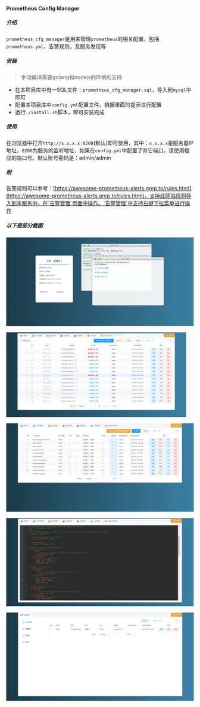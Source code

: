 #### Prometheus Config Manager

##### 介绍

`prometheus_cfg_manager`是用来管理`prometheus`的相关配置，包括`prometheus.yml`，告警规则，及服务发现等

##### 安装

> 手动编译需要golang和nodejs的环境的支持

* 在本项目库中有一SQL文件：`prometheus_cfg_manager.sql`，导入到`mysql`中即可
* 配置本项目库中`config.yml`配置文件，根据里面的提示进行配置
* 运行`./install.sh`脚本，即可安装完成

##### 使用

在浏览器中打开`http://x.x.x.x:8200`(默认)即可使用，其中：`x.x.x.x`是服务器IP地址，`8200`为服务的监听地址，如果在`config.yml`中配置了其它端口，请使用相应的端口号。默认账号密码是：admin/admin

##### 附

告警规则可以参考：[https://awesome-prometheus-alerts.grep.to/rules.html](https://awesome-prometheus-alerts.grep.to/rules.html)，支持此网站规则导入到本服务中，在`告警管理`页面中操作。`告警管理`中支持右键下拉菜单进行操作



##### 以下是部分截图

![](https://github.com/leslieDD/prometheus_cfg_manager/blob/master/images/person.png)

![](https://github.com/leslieDD/prometheus_cfg_manager/blob/master/images/ipManager.png)

![](https://github.com/leslieDD/prometheus_cfg_manager/blob/master/images/group.png)

![](https://github.com/leslieDD/prometheus_cfg_manager/blob/master/images/ymlView.png)

![](https://github.com/leslieDD/prometheus_cfg_manager/blob/master/images/admin.png)
